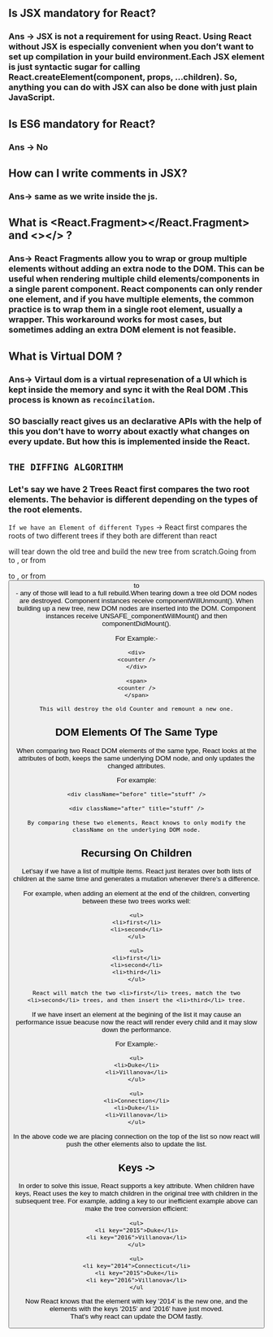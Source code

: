 ## Is JSX mandatory for React?
### Ans -> JSX is not a requirement for using React. Using React without JSX is especially convenient when you don’t want to set up compilation in your build environment.Each JSX element is just syntactic sugar for calling React.createElement(component, props, ...children). So, anything you can do with JSX can also be done with just plain JavaScript.

## Is ES6 mandatory for React?
### Ans -> No

## How can I write comments in JSX?
### Ans-> same as we write inside the js.

## What is <React.Fragment></React.Fragment> and <></> ?
### Ans-> React Fragments allow you to wrap or group multiple elements without adding an extra node to the DOM. This can be useful when rendering multiple child elements/components in a single parent component. React components can only render one element, and if you have multiple elements, the common practice is to wrap them in a single root element, usually a <div> wrapper. This workaround works for most cases, but sometimes adding an extra DOM element is not feasible.  


## What is Virtual DOM ?

### Ans-> Virtaul dom is a virtual represenation of a UI which is kept inside the memory and sync it with the Real DOM .This process is known as `recoincilation`.

### SO bascially react gives us an declarative APIs with the help of this you don’t have to worry about exactly what changes on every update. But how this is implemented inside the React.

## `THE DIFFING ALGORITHM`

### Let's say we have 2 Trees React first compares the two root elements. The behavior is different depending on the types of the root elements.

`If we have an Element of different Types` -> React first compares the roots of two different trees if they both are different than react 

will tear down the old tree and build the new tree from scratch.Going from <a> to <img>, or from <Article> to <Comment>, or from <Button> to <div> - any of those will lead to a full rebuild.When tearing down a tree old DOM nodes are destroyed. Component instances receive componentWillUnmount(). When building up a new tree, new DOM nodes are inserted into the DOM. Component instances receive UNSAFE_componentWillMount() and then componentDidMount(). 

For Example:-

    <div>
    <counter />
    </div>

    <span>
    <counter />
    </span>

`This will destroy the old Counter and remount a new one.`

## DOM Elements Of The Same Type

When comparing two React DOM elements of the same type, React looks at the attributes of both, keeps the same underlying DOM node, and only updates the changed attributes. 

For example:

    <div className="before" title="stuff" />

    <div className="after" title="stuff" />

`By comparing these two elements, React knows to only modify the className on the underlying DOM node.`


## Recursing On Children


Let'say if we have a list of multiple items. React just iterates over both lists of children at the same time and generates a mutation whenever there’s a difference.

For example, when adding an element at the end of the children, converting between these two trees works well:

    <ul>
    <li>first</li>
    <li>second</li>
    </ul>

    <ul>
    <li>first</li>
    <li>second</li>
    <li>third</li>
    </ul>

`React will match the two <li>first</li> trees, match the two <li>second</li> trees, and then insert the <li>third</li> tree.`    


If we have insert an element at the begining of the list it may cause an performance issue beacuse now the react will render every child and it may slow down the performance.

For Example:-

    <ul>
    <li>Duke</li>
    <li>Villanova</li>
    </ul>

    <ul>
    <li>Connection</li>
    <li>Duke</li>
    <li>Villanova</li>
    </ul>

In the above code we are placing connection on the top of the list so now react will push the other elements also to update the list.


## Keys -> 

In order to solve this issue, React supports a key attribute. When children have keys, React uses the key to match children in the original tree with children in the subsequent tree. For example, adding a key to our inefficient example above can make the tree conversion efficient:

    <ul>
    <li key="2015">Duke</li>
    <li key="2016">Villanova</li>
    </ul>

    <ul>
    <li key="2014">Connecticut</li>
    <li key="2015">Duke</li>
    <li key="2016">Villanova</li>
    </ul

Now React knows that the element with key '2014' is the new one, and the elements with the keys '2015' and '2016' have just moved.    
That's why react can update the DOM fastly.


